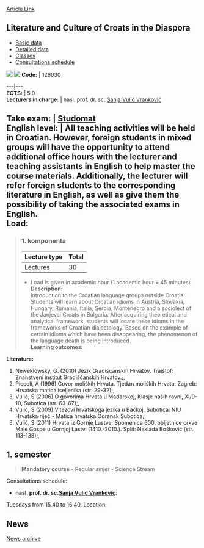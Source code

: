 [Article Link](https://www.fhs.hr/en/course/lacocitd_a)

## Literature and Culture of Croats in the Diaspora
  * [Basic data](https://www.fhs.hr/en/course/lacocitd_a#v1id-523793_718373_1_0 "Basic data")
  * [Detailed data](https://www.fhs.hr/en/course/lacocitd_a#v1id-523793_718373_1_1 "Detailed data")
  * [Classes](https://www.fhs.hr/en/course/lacocitd_a#v1id-523793_718373_1_2 "Classes")
  * [Consultations schedule](https://www.fhs.hr/en/course/lacocitd_a#v1id-523793_718373_1_3 "Consultations schedule")


[![](https://www.fhs.hr/img/flags/gif/hr.gif)](https://www.fhs.hr/predmet/jhud_a) [![](https://www.fhs.hr/img/flags/gif/gb.gif)](https://www.fhs.hr/en/course/lacocitd_a)
**Code:** |  126030  
  
---|---  
**ECTS:** |  5.0   
**Lecturers in charge:** |  nasl. prof. dr. sc. [Sanja Vulić Vranković](https://www.fhs.hr/staff/sanja.vulic_vrankovic)   
  
**Take exam:** |  [Studomat](http://www.isvu.hr/studomat)  
**English level:** |  All teaching activities will be held in Croatian. However, foreign students in mixed groups will have the opportunity to attend additional office hours with the lecturer and teaching assistants in English to help master the course materials. Additionally, the lecturer will refer foreign students to the corresponding literature in English, as well as give them the possibility of taking the associated exams in English.   
**Load:**  
---  
> ### 1. komponenta
> | Lecture type | Total  
> ---|---  
> Lectures | 30  
> * Load is given in academic hour (1 academic hour = 45 minutes)   
**Description:**  
> Introduction to the Croatian language groups outside Croatia. Students will learn about Croatian idioms in Austria, Slovakia, Hungary, Rumania, Italia, Serbia, Montenegro and a sociolect of the Janjevci Croats in Bulgaria. After acquiring theoretical and analytical framework, students will locate these idioms in the frameworks of Croatian dialectology. Based on the example of certain idioms which have been disappearing, the phenomenon of the language death is being introduced.  
**Learning outcomes:**  

  
**Literature:**  
  1. Neweklowsky, G. (2010) Jezik Gradišćanskih Hrvatov. Trajštof: Znanstveni institut Gradišćanskih Hrvatov.;, 
  2. Piccoli, A (1996) Govor moliških Hrvata. Tjedan moliških Hrvata. Zagreb: Hrvatska matica iseljenika (str. 29-32);, 
  3. Vulić, S (2006) O govorima Hrvata u Mađarskoj, Klasje naših ravni, XI/9-10, Subotica (str. 63-67);, 
  4. Vulić, S (2009) Vitezovi hrvatskoga jezika u Bačkoj. Subotica: NIU Hrvatska riječ - Matica hrvatska Ogranak Subotica;, 
  5. Vulić, S (2011) Hrvata iz Gornje Lastve, Spomenica 600. obljetnice crkve Male Gospe u Gornjoj Lastvi (1410.-2010.). Split: Naklada Bošković (str. 113-138);, 

  
**1. semester**  
---  
> **Mandatory course** - Regular smjer - Science Stream  
>   
Consultations schedule: 
  * **nasl. prof. dr. sc.[Sanja Vulić Vranković](https://www.fhs.hr/staff/sanja.vulic_vrankovic)**: 
  
Tuesdays from 15.40 to 16.40.
Location: 


## News
[News archive](https://www.fhs.hr/en/course/lacocitd_a?@=20qw6#news_87751 "News archive")
